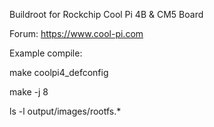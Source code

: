 Buildroot for Rockchip Cool Pi 4B & CM5 Board

Forum:
https://www.cool-pi.com

Example compile:

make coolpi4_defconfig

make -j 8

ls -l output/images/rootfs.*
